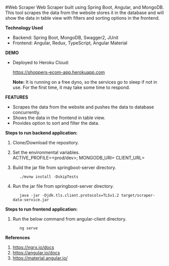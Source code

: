 #Web Scraper
Web Scraper built using Spring Boot, Angular, and MongoDB. This tool scrapes the data from the website stores it in the database and will show the data in table view with filters and sorting options in the frontend.

**Technology Used**
- Backend: Spring Boot, MongoDB, Swagger2, JUnit
- Frontend: Angular, Redux, TypeScript, Angular Material

**DEMO**
- Deployed to Heroku Cloud:

  https://shoppers-ecom-app.herokuapp.com

  **Note:** It is running on a free dyno, so the services go to sleep if not in use.
       For the first time, it may take some time to respond.
 
**FEATURES**

- Scrapes the data from the website and pushes the data to database concurrently.
- Shows the data in the frontend in table view.
- Provides option to sort and filter the data.

**Steps to run backend application:**
1. Clone/Download the repository.

2. Set the environmental variables.     
   ACTIVE_PROFILE=<prod/dev>;
   MONGODB_URI=<Connection String>
   CLIENT_URL=<Frontend Client URL>

3. Build the jar file from springboot-server directory.
   ```
      ./mvnw install -DskipTests
   ```

4. Run the jar file from springboot-server directory.
   ```
      java -jar -Djdk.tls.client.protocols=TLSv1.2 target/scraper-data-service.jar
   ```

**Steps to run frontend application:**
1. Run the below command from angular-client directory.
   ```
      ng serve
   ```

**References**  
1. https://ngrx.io/docs
2. https://angular.io/docs
3. https://material.angular.io/
